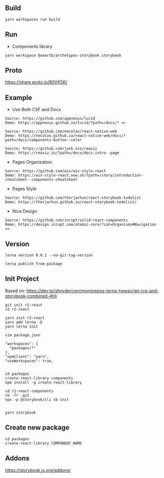 ## Build

```
yarn workspaces run build
```

## Run

- Components library

```
yarn workspace @smartb/archetypes-storybook storybook
```

## Proto

https://share.proto.io/80VK5K/

## Example

- Use Both CSF and Docs

```
Source: https://github.com/appnexus/lucid
Demo: https://appnexus.github.io/lucid/?path=/docs/* =>
```

```
Source: https://github.com/necolas/react-native-web
Demo: https://necolas.github.io/react-native-web/docs/?path=/docs/components-button--color
```

```
Source: https://github.com/jask-oss/reaviz
Demo: https://reaviz.io/?path=/docs/docs-intro--page
```

- Pages Organization

```
Source: https://github.com/wix/wix-style-react
Demo: https://wix-style-react.now.sh/?path=/story/introduction-cheatsheet--components-cheatsheet
```

- Pages Style

```
Source: https://github.com/thorjarhun/react-storybook-todolist
Demo: https://thorjarhun.github.io/react-storybook-todolist/
```

- Nice Design

```
Source: https://github.com/inrupt/solid-react-components
Demo: https://design.inrupt.com/atomic-core/?cat=Organisms#Navigation =>
```

## Version

```
lerna version 0.0.1 --no-git-tag-version

lerna publish from-package
```

## Init Project

Based on:
https://dev.to/shnydercom/monorepos-lerna-typescript-cra-and-storybook-combined-4hli

```
git init r2-react
cd r2-react

yarn init r2-react
yarn add lerna -D
yarn lerna init

vim package.json

"workspaces": [
  "packages/*"
],
"npmClient": "yarn",
"useWorkspaces": true,


cd packages
create-react-library components
npm install -g create-react-library

cd r2-react-components
rm -fr .git
npx -p @storybook/cli sb init


yarn storybook
```

## Create new package

```
cd packages
create-react-library COMPONENT_NAME
```

## Addons

https://storybook.js.org/addons/
